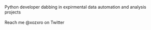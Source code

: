 Python developer dabbing in expirmental data automation and analysis projects
<br></br>
Reach me @xozxro on Twitter
